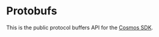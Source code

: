 # Protobufs

This is the public protocol buffers API for the [Cosmos SDK](https://github.com/shapeshift/cosmos-sdk).
